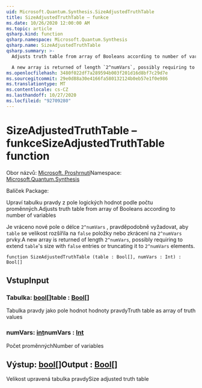 ```yaml
---
uid: Microsoft.Quantum.Synthesis.SizeAdjustedTruthTable
title: SizeAdjustedTruthTable – funkce
ms.date: 10/26/2020 12:00:00 AM
ms.topic: article
qsharp.kind: function
qsharp.namespace: Microsoft.Quantum.Synthesis
qsharp.name: SizeAdjustedTruthTable
qsharp.summary: >-
  Adjusts truth table from array of Booleans according to number of variables

  A new array is returned of length `2^numVars`, possibly requiring to extend `table`'s size with `false` entries or truncating it to `2^numVars` elements.
ms.openlocfilehash: 3480f022df7a289594b003f201d16d8bf7c29d7e
ms.sourcegitcommit: 29e0d88a30e4166fa580132124b0eb57e1f0e986
ms.translationtype: MT
ms.contentlocale: cs-CZ
ms.lasthandoff: 10/27/2020
ms.locfileid: "92709280"
---
```

# <a name="sizeadjustedtruthtable-function"></a><span data-ttu-id="f7879-102">SizeAdjustedTruthTable – funkce</span><span class="sxs-lookup"><span data-stu-id="f7879-102">SizeAdjustedTruthTable function</span></span>

<span data-ttu-id="f7879-103">Obor názvů: [Microsoft. Proshrnutí](xref:Microsoft.Quantum.Synthesis)</span><span class="sxs-lookup"><span data-stu-id="f7879-103">Namespace: [Microsoft.Quantum.Synthesis](xref:Microsoft.Quantum.Synthesis)</span></span>

<span data-ttu-id="f7879-104">Balíček [](https://nuget.org/packages/)</span><span class="sxs-lookup"><span data-stu-id="f7879-104">Package: [](https://nuget.org/packages/)</span></span>


<span data-ttu-id="f7879-105">Upraví tabulku pravdy z pole logických hodnot podle počtu proměnných.</span><span class="sxs-lookup"><span data-stu-id="f7879-105">Adjusts truth table from array of Booleans according to number of variables</span></span>

<span data-ttu-id="f7879-106">Je vráceno nové pole o délce `2^numVars` , pravděpodobně vyžadovat, aby `table` se velikost rozšířila na `false` položky nebo zkrácení na `2^numVars` prvky.</span><span class="sxs-lookup"><span data-stu-id="f7879-106">A new array is returned of length `2^numVars`, possibly requiring to extend `table`'s size with `false` entries or truncating it to `2^numVars` elements.</span></span>

```qsharp
function SizeAdjustedTruthTable (table : Bool[], numVars : Int) : Bool[]
```


## <a name="input"></a><span data-ttu-id="f7879-107">Vstup</span><span class="sxs-lookup"><span data-stu-id="f7879-107">Input</span></span>

### <a name="table--bool"></a><span data-ttu-id="f7879-108">Tabulka: [bool](xref:microsoft.quantum.lang-ref.bool)[]</span><span class="sxs-lookup"><span data-stu-id="f7879-108">table : [Bool](xref:microsoft.quantum.lang-ref.bool)[]</span></span>

<span data-ttu-id="f7879-109">Tabulka pravdy jako pole hodnot hodnoty pravdy</span><span class="sxs-lookup"><span data-stu-id="f7879-109">Truth table as array of truth values</span></span>


### <a name="numvars--int"></a><span data-ttu-id="f7879-110">numVars: [int](xref:microsoft.quantum.lang-ref.int)</span><span class="sxs-lookup"><span data-stu-id="f7879-110">numVars : [Int](xref:microsoft.quantum.lang-ref.int)</span></span>

<span data-ttu-id="f7879-111">Počet proměnných</span><span class="sxs-lookup"><span data-stu-id="f7879-111">Number of variables</span></span>



## <a name="output--bool"></a><span data-ttu-id="f7879-112">Výstup: [bool](xref:microsoft.quantum.lang-ref.bool)[]</span><span class="sxs-lookup"><span data-stu-id="f7879-112">Output : [Bool](xref:microsoft.quantum.lang-ref.bool)[]</span></span>

<span data-ttu-id="f7879-113">Velikost upravená tabulka pravdy</span><span class="sxs-lookup"><span data-stu-id="f7879-113">Size adjusted truth table</span></span>